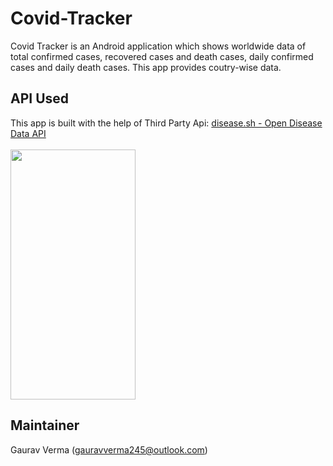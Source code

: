# Covid-Tracker
Covid Tracker is an Android application which shows worldwide data of total confirmed cases, recovered cases and death cases, daily confirmed cases and daily death cases. 
This app provides coutry-wise data.
## API Used
This app is built with the help of Third Party Api:
<a href = "https://corona.lmao.ninja">disease.sh - Open Disease Data API</a>
<br> <br>
<img src="images/covid19.gif" width="200" height= "400">

## Maintainer
Gaurav Verma (gauravverma245@outlook.com)
